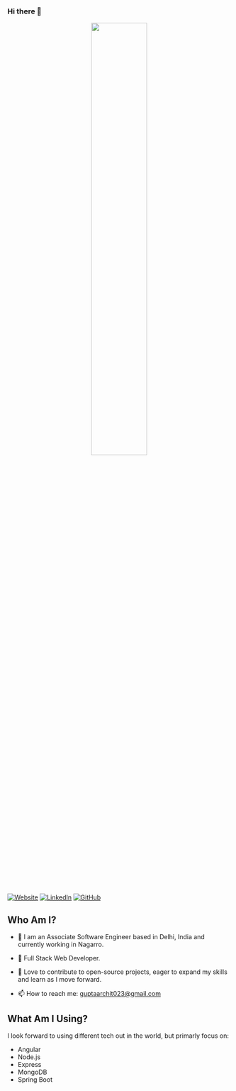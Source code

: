 ### Hi there 👋

<p align="center">
<img width="50%" src="https://user-images.githubusercontent.com/31448375/87241078-1ace5380-c43d-11ea-8925-548096fdc68b.gif">
</p>

<a href="http://imarchit19.github.io/">![Website](https://img.shields.io/badge/🌐-Archit%20Gupta-magenta)</a>
<a href="https://www.linkedin.com/in/imarchit19/">![LinkedIn](https://img.shields.io/badge/🤝-LinkedIn-blue)</a>
<a href="https://github.com/imarchit19">![GitHub](https://img.shields.io/badge/🐙-GitHub-lightgrey)</a>

## Who Am I?

- 🔭 I am an Associate Software Engineer based in Delhi, India and currently working in Nagarro. 

- 👯 Full Stack Web Developer.

- 💬 Love to contribute to open-source projects, eager to expand my skills and learn as I move forward. 

- 📫 How to reach me: guptaarchit023@gmail.com


## What Am I Using?

I look forward to using different tech out in the world, but primarly focus on:
-   Angular
-   Node.js
-   Express
-   MongoDB
-   Spring Boot
